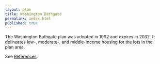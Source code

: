 ```yaml
---
layout: plan
title: Washington Bathgate
permalink: index.html
published: true
---
```


The Washington Bathgate plan was adopted in 1992 and expires in 2032. It delineates low-, moderate-, and middle-income housing for the lots in the plan area.

See [References](http://www.urbanreviewer.org/#page=references.html).